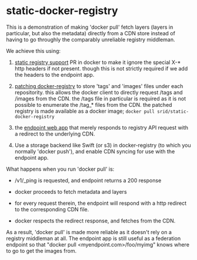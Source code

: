 static-docker-registry
======================

This is a demonstration of making 'docker pull' fetch layers (layers in
particular, but also the metadata) directly from a CDN store instead of having
to go throughly the comparably unreliable registry middleman.

We achieve this using:

1. [static registry support](https://github.com/dotcloud/docker/pull/4607) PR
   in docker to make it ignore the special X-* http headers if not present.
   though this is not strictly required if we add the headers to the endpoint app.

2. [patching
   docker-registry](https://github.com/ActiveState/docker-registry/compare/static-registry)
   to store 'tags' and 'images' files under each repositority. this allows the
   docker client to directly request /tags and /images from the CDN. the /tags
   file in particular is required as it is not possible to enumerate the /tag_*
   files from the CDN. the patched registry is made available as a docker
   image; `docker pull srid/static-docker-registry`

3. the [endpoint web
   app](https://github.com/ActiveState/static-docker-registry/blob/master/endpoint)
   that merely responds to registry API request with a redirect to the underlying
   CDN.

4. Use a storage backend like Swift (or s3) in docker-registry (to which you
   normally 'docker push'), and enable CDN syncing for use with the endpoint app.

What happens when you run 'docker pull' is:

* /v1/_ping is requested, and endpoint returns a 200 response

* docker proceeds to fetch metadata and layers

* for every request therein, the endpoint will respond with a http redirect to
  the corresponding CDN file.

* docker respects the redirect response, and fetches from the CDN.

As a result, 'docker pull' is made more reliable as it doesn't rely on a
registry middleman at all. The endpoint app is still useful as a federation
endpoint so that "docker pull <myendpoint.com>/foo/myimg" knows where to go to
get the images from.


